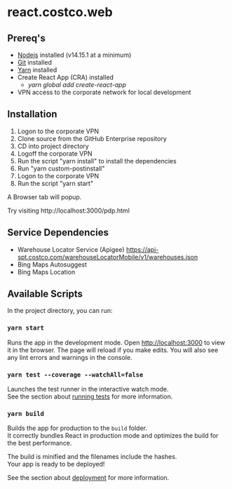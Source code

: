 # react.costco.web

## Prereq's

- [Nodejs](https://nodejs.org/en/) installed (v14.15.1 at a minimum)
- [Git](https://git-scm.com/book/en/v2/Getting-Started-Installing-Git) installed
- [Yarn](https://yarnpkg.com/getting-started/install) installed
- Create React App (CRA) installed
  - _yarn global add create-react-app_
- VPN access to the corporate network for local development

## Installation

1. Logon to the corporate VPN
2. Clone source from the GitHub Enterprise repository
3. CD into project directory
4. Logoff the corporate VPN
5. Run the script "yarn install" to install the dependencies
6. Run "yarn custom-postinstall"
7. Logon to the corporate VPN
8. Run the script "yarn start"

A Browser tab will popup.

Try visiting http://localhost:3000/pdp.html

## Service Dependencies
- Warehouse Locator Service (Apigee)
  https://api-spt.costco.com/warehouseLocatorMobile/v1/warehouses.json
- Bing Maps Autosuggest
- Bing Maps Location
## Available Scripts

In the project directory, you can run:

### `yarn start`

Runs the app in the development mode.
Open [http://localhost:3000](http://localhost:3000) to view it in the browser.
The page will reload if you make edits.
You will also see any lint errors and warnings in the console.
### `yarn test --coverage --watchAll=false`

Launches the test runner in the interactive watch mode.\
See the section about [running tests](https://facebook.github.io/create-react-app/docs/running-tests) for more information.

### `yarn build`

Builds the app for production to the `build` folder.\
It correctly bundles React in production mode and optimizes the build for the best performance.

The build is minified and the filenames include the hashes.\
Your app is ready to be deployed!

See the section about [deployment](https://facebook.github.io/create-react-app/docs/deployment) for more information.
